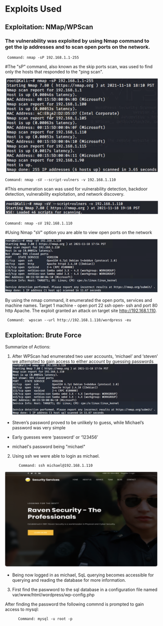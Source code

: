 # Exploits Used 

## Exploitation: NMap/WPScan

### The vulnerability was exploited by using Nmap command to get the ip addresses and to scan open ports on the network. 

     Command: nmap -sP 192.168.1.1-255

   #The "sP" command, also known as the skip ports scan, was used to find only the hosts that responded to the "ping scan".

![Image2](/images/Image2.png)




    Command: nmap -sV --script-vulners -v 192.168.1.110

  #This enumeration scan was used for vulnerability detection, backdoor detection, vulnerability exploitation, and network discovery.

![Image3](/images/Image3.png)




    Command: nmap -sV 192.168.1.110

  #Using Nmap "sV" option you are able to view open ports on the network

![Image4](/images/Image4.png)

By using the nmap command, it enumerated the open ports, services and machine names. Target 1 machine -  open port 22  ssh open- ssh and port 80 http Apache.  The exploit granted an attack on target site http://192.168.1.110.  

     Command:  wpscan --url http://192.168.1.110/wordpress -eu


## Exploitation: Brute Force

Summarize of Actions:
1. After WPScan had enumerated two user accounts, ‘michael’ and ‘steven’ we attempted to gain access to either account by guessing passwords
![Image4](/images/Image4.png)

- Steven’s password proved to be unlikely to guess, while Michael’s password was very simple

- Early guesses were ‘password’ or ‘123456’

- michael's password being "michael"

2. Using ssh we were able to login as michael.

          Command: ssh michael@192.168.1.110
![Image5](/images/Image5.png)
- Being now logged in as michael, SqL querying becomes accessible for querying and reading the database for more information.
3. First find the paswword to the sql database in a configuration file named var/www/html/wordpress/wp-config.php
           
          
          
After finding the password the following commnd is prompted to gain access to mysql:    
          
          Command: mysql -u root -p



